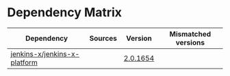 # Dependency Matrix

Dependency | Sources | Version | Mismatched versions
---------- | ------- | ------- | -------------------
[jenkins-x/jenkins-x-platform](https://github.com/jenkins-x/jenkins-x-platform) |  | [2.0.1654](https://github.com/jenkins-x/jenkins-x-platform/releases/tag/v2.0.1654) | 
